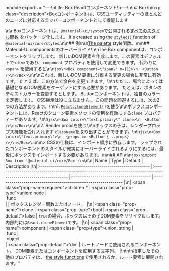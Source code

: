 module.exports = "---\ntitle: Box Reactコンポーネント\n---\n\n# Box\n\n<p class=\"description\">Boxコンポーネントは、CSSユーティリティーのほとんどのニーズに対応するラッパーコンポーネントとして機能します</p>\n\nBoxコンポーネントは、`@material-ui/system`で公開される[すべてのスタイル関数](/system/basics/#all-inclusive) をパッケージ化します。 It's created using the [`styled()`](/styles/api/#styled-style-function-component) function of `@material-ui/core/styles`.\n\n## 例\n\n[The palette](/system/palette/) style関数。\n\n## Material-UI componentsのオーバーライド\n\nThe Box componentは、コンポーネントをラップします。 新しいDOM要素を作成します。この要素はデフォルトで`<div>`であり、`component` プロパティを使用して変更できます。</code> 代わりに `<span>` を使用すると\n\n```jsx\n<Box component=\"span\" m={1}>\n  <Button />\n</Box>\n```\n\nこれは、新しいDOM要素に分離する変更の場合に非常に有効です。 たとえば、この方法で余白を変更できます。\n\nただし、場合によっては基礎となるDOM要素をターゲットにする必要があります。 たとえば、ボタンのテキストカラーを変更するとします。 Buttonコンポーネントは、独自のカラーを定義します。 CSS継承は役に立ちません。 この問題を回避するには、次の2つの方法があります。\n\n1. [`React.cloneElement()`](https://reactjs.org/docs/react-api.html#cloneelement)を使う\n\nボックスコンポーネントには、Reactのクローン要素メソッドの使用を有効にする`clone` プロパティーがあります。\n\n```jsx\n<Box color=\"text.primary\" clone>\n  <Button />\n</Box>\n```\n\n2. Render propsを使う\n\nボックスの子は、レンダープロップス機能を受け入れます `className`を取り出すことができます。\n\n```jsx\n<Box color=\"text.primary\">\n  {props => <Button {...props} />}\n</Box>\n```\n\n> CSSの仕様は、インポート順序に依存します。 ラップされたコンポーネントのスタイルが確実にオーバーライドされるようにするには、最後にボックスをインポートする必要があります。\n\n## API\n\n```jsx\nimport Box from '@material-ui/core/Box';\n```\n\n| Name                                                    | Type                                                                                                              | Default                                 | Description                                                    |\n|:------------------------------------------------------- |:----------------------------------------------------------------------------------------------------------------- |:--------------------------------------- |:-------------------------------------------------------------- |\n| <span class=\"prop-name required\">children&nbsp;*</span> | <span class=\"prop-type\">union:&nbsp;node&nbsp;&#124;<br />&nbsp;func<br /></span>                                 |                                         | ボックスレンダー関数またはノード。                                              |\n| <span class=\"prop-name\">clone</span>                    | <span class=\"prop-type\">bool</span>                                                                               | <span class=\"prop-default\">false</span> | `true`の場合、ボックスはその子DOM要素をリサイクルします。 内部的には`React.cloneElement`です。 |\n| <span class=\"prop-name\">component</span>                | <span class=\"prop-type\">union:&nbsp;string&nbsp;&#124;<br />&nbsp;func&nbsp;&#124;<br />&nbsp;object<br /></span> | <span class=\"prop-default\">'div'</span> | ルートノードに使用されるコンポーネント。 DOM要素またはコンポーネントを使用する文字列。                  |\n\n\n指定したその他のプロパティは、 [the style functions](/system/basics/#all-inclusive)で使用されるか、ルート要素に展開されます。"